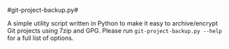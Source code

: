 #git-project-backup.py#

A simple utility script written in Python to make it easy to archive/encrypt
Git projects using 7zip and GPG. Please run `git-project-backup.py --help` for
a full list of options.
